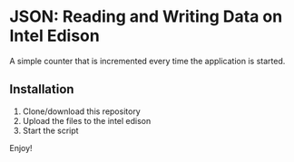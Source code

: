 # JSON: Reading and Writing Data on Intel Edison
A simple counter that is incremented every time the application is started.

## Installation
1. Clone/download this repository
2. Upload the files to the intel edison
3. Start the script

Enjoy!

